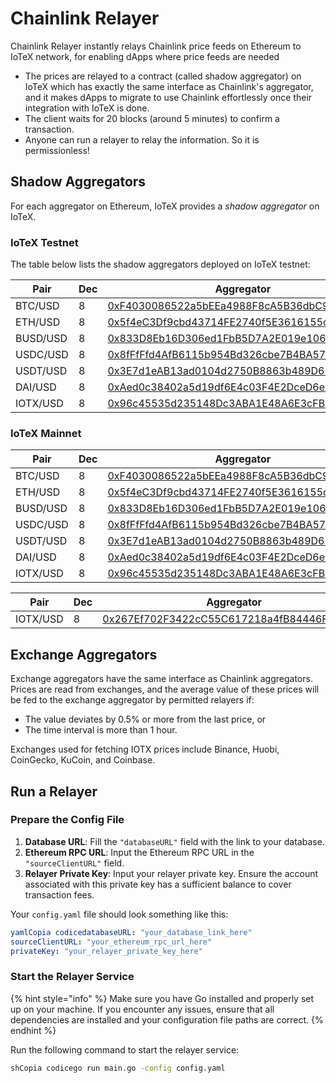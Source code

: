 # Chainlink Relayer

Chainlink Relayer instantly relays Chainlink price feeds on Ethereum to IoTeX network, for enabling dApps where price feeds are needed

* The prices are relayed to a contract (called shadow aggregator) on IoTeX which has exactly the same interface as Chainlink's aggregator, and it makes dApps to migrate to use Chainlink effortlessly once their integration with IoTeX is done.
* The client waits for 20 blocks (around 5 minutes) to confirm a transaction.
* Anyone can run a relayer to relay the information. So it is permissionless!

## Shadow Aggregators <a href="#shadow-aggregators" id="shadow-aggregators"></a>

For each aggregator on Ethereum, IoTeX provides a _shadow aggregator_ on IoTeX.

### **IoTeX Testnet**

The table below lists the shadow aggregators deployed on IoTeX testnet:

<table><thead><tr><th width="145">Pair</th><th width="71">Dec</th><th>Aggregator</th><th>Shadow Aggregator</th></tr></thead><tbody><tr><td>BTC/USD</td><td>8</td><td><a href="https://etherscan.io/address/0xF4030086522a5bEEa4988F8cA5B36dbC97BeE88c">0xF4030086522a5bEEa4988F8cA5B36dbC97BeE88c</a></td><td><a href="https://testnet.iotexscan.io/address/0xc4A29a94f12be03033daa4e6Ce9b9678c26275a2">0xc4A29a94f12be03033daa4e6Ce9b9678c26275a2</a></td></tr><tr><td>ETH/USD</td><td>8</td><td><a href="https://etherscan.io/address/0x5f4eC3Df9cbd43714FE2740f5E3616155c5b8419">0x5f4eC3Df9cbd43714FE2740f5E3616155c5b8419</a></td><td><a href="https://testnet.iotexscan.io/address/0x107DF34D3B2F471eEff880956957e5068A987b81">0x107DF34D3B2F471eEff880956957e5068A987b81</a></td></tr><tr><td>BUSD/USD</td><td>8</td><td><a href="https://etherscan.io/address/0x833D8Eb16D306ed1FbB5D7A2E019e106B960965A">0x833D8Eb16D306ed1FbB5D7A2E019e106B960965A</a></td><td><a href="https://testnet.iotexscan.io/address/0x8A6A4407c77F1e04C39bAd8C089D639cbda40Df5">0x8A6A4407c77F1e04C39bAd8C089D639cbda40Df5</a></td></tr><tr><td>USDC/USD</td><td>8</td><td><a href="https://etherscan.io/address/0x8fFfFfd4AfB6115b954Bd326cbe7B4BA576818f6">0x8fFfFfd4AfB6115b954Bd326cbe7B4BA576818f6</a></td><td><a href="https://testnet.iotexscan.io/address/0xB1aa8c29d96720A80AFe9e3F6CD48822D27C8d54">0xB1aa8c29d96720A80AFe9e3F6CD48822D27C8d54</a></td></tr><tr><td>USDT/USD</td><td>8</td><td><a href="https://etherscan.io/address/0x3E7d1eAB13ad0104d2750B8863b489D65364e32D">0x3E7d1eAB13ad0104d2750B8863b489D65364e32D</a></td><td><a href="https://testnet.iotexscan.io/address/0x63Bd61A642d1f3dbf1f47006AC03CD7e7eb72f63">0x63Bd61A642d1f3dbf1f47006AC03CD7e7eb72f63</a></td></tr><tr><td>DAI/USD</td><td>8</td><td><a href="https://etherscan.io/address/0xAed0c38402a5d19df6E4c03F4E2DceD6e29c1ee9">0xAed0c38402a5d19df6E4c03F4E2DceD6e29c1ee9</a></td><td><a href="https://testnet.iotexscan.io/address/0x9673b1b3fbB96E24f1C1AB40421Db9465f0f1151">0x9673b1b3fbB96E24f1C1AB40421Db9465f0f1151</a></td></tr><tr><td>IOTX/USD</td><td>8</td><td><a href="https://etherscan.io/address/0x96c45535d235148Dc3ABA1E48A6E3cFB3510f4E2">0x96c45535d235148Dc3ABA1E48A6E3cFB3510f4E2</a></td><td><a href="https://testnet.iotexscan.io/address/0xf55dA02f8266eC89A58C6De361cf92ce9cee21fe">0xf55dA02f8266eC89A58C6De361cf92ce9cee21fe</a></td></tr></tbody></table>

### **IoTeX Mainnet**

<table><thead><tr><th width="148">Pair</th><th width="72">Dec</th><th>Aggregator</th><th>Shadow Aggregator</th></tr></thead><tbody><tr><td>BTC/USD</td><td>8</td><td><a href="https://etherscan.io/address/0xF4030086522a5bEEa4988F8cA5B36dbC97BeE88c">0xF4030086522a5bEEa4988F8cA5B36dbC97BeE88c</a></td><td><a href="https://iotexscan.io/address/0x631f185E832DfBC3aDfeFa37c83aA23f75d0c8c7">0x631f185E832DfBC3aDfeFa37c83aA23f75d0c8c7</a></td></tr><tr><td>ETH/USD</td><td>8</td><td><a href="https://etherscan.io/address/0x5f4eC3Df9cbd43714FE2740f5E3616155c5b8419">0x5f4eC3Df9cbd43714FE2740f5E3616155c5b8419</a></td><td><a href="https://iotexscan.io/address/0x0a1886890c0633e32746bc5021E3c1EfAD2bd662">0x0a1886890c0633e32746bc5021E3c1EfAD2bd662</a></td></tr><tr><td>BUSD/USD</td><td>8</td><td><a href="https://etherscan.io/address/0x833D8Eb16D306ed1FbB5D7A2E019e106B960965A">0x833D8Eb16D306ed1FbB5D7A2E019e106B960965A</a></td><td><a href="https://iotexscan.io/address/0x071F9106A9957e530a4B48269e38640ebAfc0f34">0x071F9106A9957e530a4B48269e38640ebAfc0f34</a></td></tr><tr><td>USDC/USD</td><td>8</td><td><a href="https://etherscan.io/address/0x8fFfFfd4AfB6115b954Bd326cbe7B4BA576818f6">0x8fFfFfd4AfB6115b954Bd326cbe7B4BA576818f6</a></td><td><a href="https://iotexscan.io/address/0xC296E7e92B3Ce84e9bF5780a47eF231E14A4506d">0xC296E7e92B3Ce84e9bF5780a47eF231E14A4506d</a></td></tr><tr><td>USDT/USD</td><td>8</td><td><a href="https://etherscan.io/address/0x3E7d1eAB13ad0104d2750B8863b489D65364e32D">0x3E7d1eAB13ad0104d2750B8863b489D65364e32D</a></td><td><a href="https://iotexscan.io/address/0xa900b5eB48F5A1122F9bfA660dd0B61Ddc56C872">0xa900b5eB48F5A1122F9bfA660dd0B61Ddc56C872</a></td></tr><tr><td>DAI/USD</td><td>8</td><td><a href="https://etherscan.io/address/0xAed0c38402a5d19df6E4c03F4E2DceD6e29c1ee9">0xAed0c38402a5d19df6E4c03F4E2DceD6e29c1ee9</a></td><td><a href="https://iotexscan.io/address/0x95eBC95FF2b81866D7Bc1c3c1257533795CF96B7">0x95eBC95FF2b81866D7Bc1c3c1257533795CF96B7</a></td></tr><tr><td>IOTX/USD</td><td>8</td><td><a href="https://etherscan.io/address/0x96c45535d235148Dc3ABA1E48A6E3cFB3510f4E2">0x96c45535d235148Dc3ABA1E48A6E3cFB3510f4E2</a></td><td><a href="https://iotexscan.io/address/0x95eBC95FF2b81866D7Bc1c3c1257533795CF96B7">0x0F7AbD6b99d5D6876C812dAc22A2c8A8A6297D90</a></td></tr></tbody></table>

<table><thead><tr><th width="151">Pair</th><th width="71">Dec</th><th>Aggregator</th></tr></thead><tbody><tr><td>IOTX/USD</td><td>8</td><td><a href="https://iotexscan.io/address/0x267Ef702F3422cC55C617218a4fB84446F5Ec646">0x267Ef702F3422cC55C617218a4fB84446F5Ec646</a></td></tr></tbody></table>

## Exchange Aggregators <a href="#exchange-aggregators" id="exchange-aggregators"></a>

Exchange aggregators have the same interface as Chainlink aggregators. Prices are read from exchanges, and the average value of these prices will be fed to the exchange aggregator by permitted relayers if:

* The value deviates by 0.5% or more from the last price, or
* The time interval is more than 1 hour.

Exchanges used for fetching IOTX prices include Binance, Huobi, CoinGecko, KuCoin, and Coinbase.

## Run a Relayer

### **Prepare the Config File**

1. **Database URL**: Fill the `"databaseURL"` field with the link to your database.
2. **Ethereum RPC URL**: Input the Ethereum RPC URL in the `"sourceClientURL"` field.
3. **Relayer Private Key**: Input your relayer private key. Ensure the account associated with this private key has a sufficient balance to cover transaction fees.

Your `config.yaml` file should look something like this:

```yaml
yamlCopia codicedatabaseURL: "your_database_link_here"
sourceClientURL: "your_ethereum_rpc_url_here"
privateKey: "your_relayer_private_key_here"
```

### **Start the Relayer Service**

{% hint style="info" %}
Make sure you have Go installed and properly set up on your machine. If you encounter any issues, ensure that all dependencies are installed and your configuration file paths are correct.
{% endhint %}

Run the following command to start the relayer service:

```sh
shCopia codicego run main.go -config config.yaml
```
